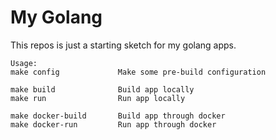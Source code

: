 # My Golang

This repos is just a starting sketch for my golang apps.

```shell
Usage:
make config             Make some pre-build configuration

make build              Build app locally
make run                Run app locally

make docker-build       Build app through docker
make docker-run         Run app through docker
```
